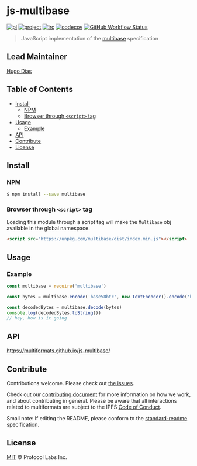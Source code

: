 js-multibase <!-- omit in toc -->
============

[![pl](https://img.shields.io/badge/made%20by-Protocol%20Labs-blue.svg?style=flat-square)](https://protocol.ai)
[![project](https://img.shields.io/badge/project-multiformats-blue.svg?style=flat-square)](https://github.com/multiformats/multiformats)
[![irc](https://img.shields.io/badge/freenode-%23ipfs-blue.svg?style=flat-square)](https://webchat.freenode.net/?channels=%23ipfs)
[![codecov](https://img.shields.io/codecov/c/github/multiformats/js-multibase.svg?style=flat-square)](https://codecov.io/gh/multiformats/js-multibase)
[![GitHub Workflow Status](https://img.shields.io/github/workflow/status/multiformats/js-multibase/ci?label=ci&style=flat-square)](https://github.com/multiformats/js-multibase/actions?query=branch%3Amaster+workflow%3Aci+)

> JavaScript implementation of the [multibase](https://github.com/multiformats/multibase) specification

## Lead Maintainer <!-- omit in toc -->

[Hugo Dias](https://github.com/hugomrdias)

## Table of Contents <!-- omit in toc -->

- [Install](#install)
  - [NPM](#npm)
  - [Browser through `<script>` tag](#browser-through-script-tag)
- [Usage](#usage)
  - [Example](#example)
- [API](#api)
- [Contribute](#contribute)
- [License](#license)

## Install

### NPM

```sh
$ npm install --save multibase
```

### Browser through `<script>` tag

Loading this module through a script tag will make the `Multibase` obj available in the global namespace.

```html
<script src="https://unpkg.com/multibase/dist/index.min.js"></script>
```

## Usage

### Example

```JavaScript
const multibase = require('multibase')

const bytes = multibase.encode('base58btc', new TextEncoder().encode('hey, how is it going'))

const decodedBytes = multibase.decode(bytes)
console.log(decodedBytes.toString())
// hey, how is it going
```

## API
https://multiformats.github.io/js-multibase/

## Contribute

Contributions welcome. Please check out [the issues](https://github.com/multiformats/js-multibase/issues).

Check out our [contributing document](https://github.com/multiformats/multiformats/blob/master/contributing.md) for more information on how we work, and about contributing in general. Please be aware that all interactions related to multiformats are subject to the IPFS [Code of Conduct](https://github.com/ipfs/community/blob/master/code-of-conduct.md).

Small note: If editing the README, please conform to the [standard-readme](https://github.com/RichardLitt/standard-readme) specification.

## License

[MIT](LICENSE) © Protocol Labs Inc.
